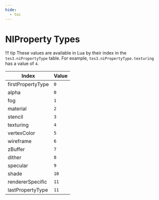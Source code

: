 ```yaml
---
hide:
  - toc
---
```


# NIProperty Types

!!! tip
	These values are available in Lua by their index in the `tes3.niPropertyType` table. For example, `tes3.niPropertyType.texturing` has a value of `4`.

Index             | Value
----------------- | -----
firstPropertyType | `0`
alpha             | `0`
fog               | `1`
material          | `2`
stencil           | `3`
texturing         | `4`
vertexColor       | `5`
wireframe         | `6`
zBuffer           | `7`
dither            | `8`
specular          | `9`
shade             | `10`
rendererSpecific  | `11`
lastPropertyType  | `11`

